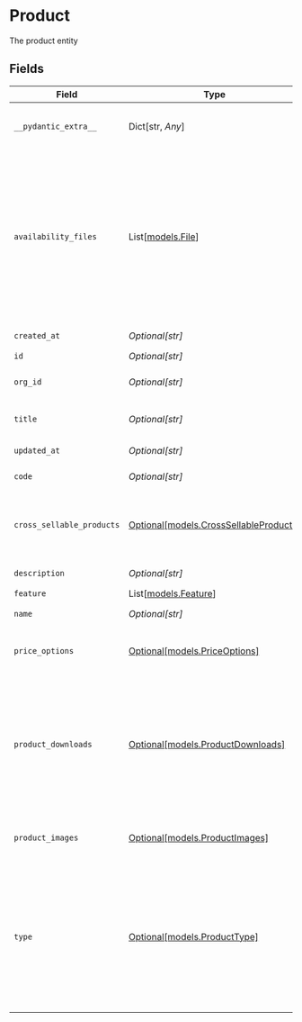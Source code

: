 # Product

The product entity


## Fields

| Field                                                                                                                                                                                                   | Type                                                                                                                                                                                                    | Required                                                                                                                                                                                                | Description                                                                                                                                                                                             | Example                                                                                                                                                                                                 |
| ------------------------------------------------------------------------------------------------------------------------------------------------------------------------------------------------------- | ------------------------------------------------------------------------------------------------------------------------------------------------------------------------------------------------------- | ------------------------------------------------------------------------------------------------------------------------------------------------------------------------------------------------------- | ------------------------------------------------------------------------------------------------------------------------------------------------------------------------------------------------------- | ------------------------------------------------------------------------------------------------------------------------------------------------------------------------------------------------------- |
| `__pydantic_extra__`                                                                                                                                                                                    | Dict[str, *Any*]                                                                                                                                                                                        | :heavy_minus_sign:                                                                                                                                                                                      | N/A                                                                                                                                                                                                     | {<br/>"$ref": "#/components/examples/product"<br/>}                                                                                                                                                     |
| `availability_files`                                                                                                                                                                                    | List[[models.File](../models/file.md)]                                                                                                                                                                  | :heavy_minus_sign:                                                                                                                                                                                      | Stores references to the availability files that define where this product is available.<br/>These files are used when interacting with products via epilot Journeys, thought the AvailabilityCheck block.<br/> |                                                                                                                                                                                                         |
| `created_at`                                                                                                                                                                                            | *Optional[str]*                                                                                                                                                                                         | :heavy_minus_sign:                                                                                                                                                                                      | The product creation date                                                                                                                                                                               |                                                                                                                                                                                                         |
| `id`                                                                                                                                                                                                    | *Optional[str]*                                                                                                                                                                                         | :heavy_minus_sign:                                                                                                                                                                                      | The product id                                                                                                                                                                                          |                                                                                                                                                                                                         |
| `org_id`                                                                                                                                                                                                | *Optional[str]*                                                                                                                                                                                         | :heavy_minus_sign:                                                                                                                                                                                      | The organization id the product belongs to                                                                                                                                                              |                                                                                                                                                                                                         |
| `title`                                                                                                                                                                                                 | *Optional[str]*                                                                                                                                                                                         | :heavy_minus_sign:                                                                                                                                                                                      | The autogenerated product title                                                                                                                                                                         |                                                                                                                                                                                                         |
| `updated_at`                                                                                                                                                                                            | *Optional[str]*                                                                                                                                                                                         | :heavy_minus_sign:                                                                                                                                                                                      | The product last update date                                                                                                                                                                            |                                                                                                                                                                                                         |
| `code`                                                                                                                                                                                                  | *Optional[str]*                                                                                                                                                                                         | :heavy_minus_sign:                                                                                                                                                                                      | The product code                                                                                                                                                                                        |                                                                                                                                                                                                         |
| `cross_sellable_products`                                                                                                                                                                               | [Optional[models.CrossSellableProducts]](../models/crosssellableproducts.md)                                                                                                                            | :heavy_minus_sign:                                                                                                                                                                                      | Stores references to products that can be cross sold with the current product.                                                                                                                          |                                                                                                                                                                                                         |
| `description`                                                                                                                                                                                           | *Optional[str]*                                                                                                                                                                                         | :heavy_minus_sign:                                                                                                                                                                                      | The description for the product                                                                                                                                                                         |                                                                                                                                                                                                         |
| `feature`                                                                                                                                                                                               | List[[models.Feature](../models/feature.md)]                                                                                                                                                            | :heavy_minus_sign:                                                                                                                                                                                      | N/A                                                                                                                                                                                                     |                                                                                                                                                                                                         |
| `name`                                                                                                                                                                                                  | *Optional[str]*                                                                                                                                                                                         | :heavy_minus_sign:                                                                                                                                                                                      | The product main name                                                                                                                                                                                   |                                                                                                                                                                                                         |
| `price_options`                                                                                                                                                                                         | [Optional[models.PriceOptions]](../models/priceoptions.md)                                                                                                                                              | :heavy_minus_sign:                                                                                                                                                                                      | A set of [prices](/api/pricing#tag/simple_price_schema) or [composite prices](/api/pricing#tag/dynamic_price_schema) for the current product.                                                           |                                                                                                                                                                                                         |
| `product_downloads`                                                                                                                                                                                     | [Optional[models.ProductDownloads]](../models/productdownloads.md)                                                                                                                                      | :heavy_minus_sign:                                                                                                                                                                                      | Stores references to a set of files downloadable from the product.<br/>e.g: tech specifications, quality control sheets, privacy policy agreements<br/>                                                 |                                                                                                                                                                                                         |
| `product_images`                                                                                                                                                                                        | [Optional[models.ProductImages]](../models/productimages.md)                                                                                                                                            | :heavy_minus_sign:                                                                                                                                                                                      | Stores references to a set of file images of the product                                                                                                                                                |                                                                                                                                                                                                         |
| `type`                                                                                                                                                                                                  | [Optional[models.ProductType]](../models/producttype.md)                                                                                                                                                | :heavy_minus_sign:                                                                                                                                                                                      | The type of Product:<br/><br/>\| type \| description \|<br/>\|----\| ----\|<br/>\| `product` \| Represents a physical good \|<br/>\| `service` \| Represents a service or virtual product \|<br/>       |                                                                                                                                                                                                         |